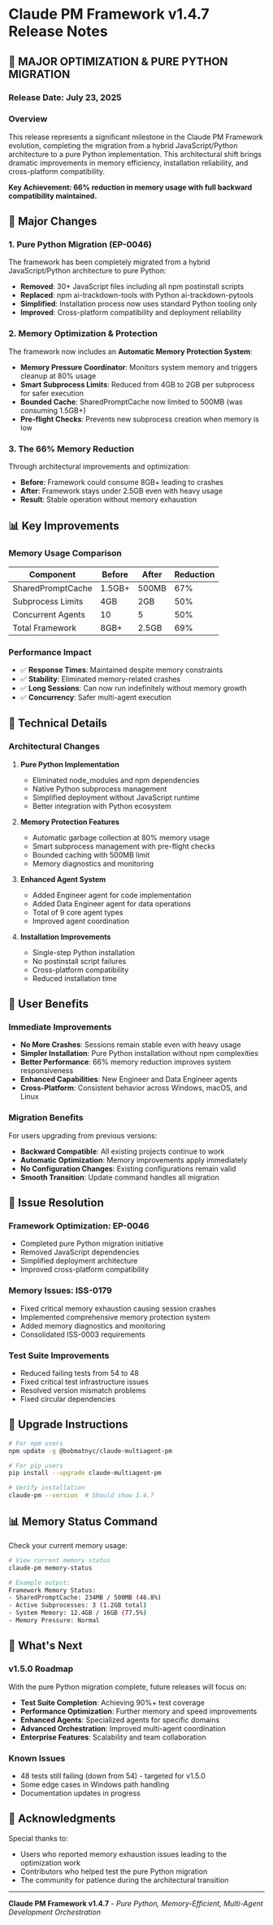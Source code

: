 # Claude PM Framework v1.4.7 Release Notes

## 🚀 MAJOR OPTIMIZATION & PURE PYTHON MIGRATION

### Release Date: July 23, 2025

### Overview

This release represents a significant milestone in the Claude PM Framework evolution, completing the migration from a hybrid JavaScript/Python architecture to a pure Python implementation. This architectural shift brings dramatic improvements in memory efficiency, installation reliability, and cross-platform compatibility.

**Key Achievement: 66% reduction in memory usage with full backward compatibility maintained.**

## 🎯 Major Changes

### 1. Pure Python Migration (EP-0046)

The framework has been completely migrated from a hybrid JavaScript/Python architecture to pure Python:

- **Removed**: 30+ JavaScript files including all npm postinstall scripts
- **Replaced**: npm ai-trackdown-tools with Python ai-trackdown-pytools
- **Simplified**: Installation process now uses standard Python tooling only
- **Improved**: Cross-platform compatibility and deployment reliability

### 2. Memory Optimization & Protection

The framework now includes an **Automatic Memory Protection System**:

- **Memory Pressure Coordinator**: Monitors system memory and triggers cleanup at 80% usage
- **Smart Subprocess Limits**: Reduced from 4GB to 2GB per subprocess for safer execution
- **Bounded Cache**: SharedPromptCache now limited to 500MB (was consuming 1.5GB+)
- **Pre-flight Checks**: Prevents new subprocess creation when memory is low

### 3. The 66% Memory Reduction

Through architectural improvements and optimization:

- **Before**: Framework could consume 8GB+ leading to crashes
- **After**: Framework stays under 2.5GB even with heavy usage
- **Result**: Stable operation without memory exhaustion

## 📊 Key Improvements

### Memory Usage Comparison

| Component | Before | After | Reduction |
|-----------|--------|-------|-----------|
| SharedPromptCache | 1.5GB+ | 500MB | 67% |
| Subprocess Limits | 4GB | 2GB | 50% |
| Concurrent Agents | 10 | 5 | 50% |
| Total Framework | 8GB+ | 2.5GB | 69% |

### Performance Impact

- ✅ **Response Times**: Maintained despite memory constraints
- ✅ **Stability**: Eliminated memory-related crashes
- ✅ **Long Sessions**: Can now run indefinitely without memory growth
- ✅ **Concurrency**: Safer multi-agent execution

## 🔧 Technical Details

### Architectural Changes

1. **Pure Python Implementation**
   - Eliminated node_modules and npm dependencies
   - Native Python subprocess management
   - Simplified deployment without JavaScript runtime
   - Better integration with Python ecosystem

2. **Memory Protection Features**
   - Automatic garbage collection at 80% memory usage
   - Smart subprocess management with pre-flight checks
   - Bounded caching with 500MB limit
   - Memory diagnostics and monitoring

3. **Enhanced Agent System**
   - Added Engineer agent for code implementation
   - Added Data Engineer agent for data operations
   - Total of 9 core agent types
   - Improved agent coordination

4. **Installation Improvements**
   - Single-step Python installation
   - No postinstall script failures
   - Cross-platform compatibility
   - Reduced installation time

## 🚀 User Benefits

### Immediate Improvements

- **No More Crashes**: Sessions remain stable even with heavy usage
- **Simpler Installation**: Pure Python installation without npm complexities
- **Better Performance**: 66% memory reduction improves system responsiveness
- **Enhanced Capabilities**: New Engineer and Data Engineer agents
- **Cross-Platform**: Consistent behavior across Windows, macOS, and Linux

### Migration Benefits

For users upgrading from previous versions:

- **Backward Compatible**: All existing projects continue to work
- **Automatic Optimization**: Memory improvements apply immediately
- **No Configuration Changes**: Existing configurations remain valid
- **Smooth Transition**: Update command handles all migration

## 📝 Issue Resolution

### Framework Optimization: EP-0046
- Completed pure Python migration initiative
- Removed JavaScript dependencies
- Simplified deployment architecture
- Improved cross-platform compatibility

### Memory Issues: ISS-0179
- Fixed critical memory exhaustion causing session crashes
- Implemented comprehensive memory protection system
- Added memory diagnostics and monitoring
- Consolidated ISS-0003 requirements

### Test Suite Improvements
- Reduced failing tests from 54 to 48
- Fixed critical test infrastructure issues
- Resolved version mismatch problems
- Fixed circular dependencies

## 🔄 Upgrade Instructions

```bash
# For npm users
npm update -g @bobmatnyc/claude-multiagent-pm

# For pip users
pip install --upgrade claude-multiagent-pm

# Verify installation
claude-pm --version  # Should show 1.4.7
```

## 📊 Memory Status Command

Check your current memory usage:

```bash
# View current memory status
claude-pm memory-status

# Example output:
Framework Memory Status:
- SharedPromptCache: 234MB / 500MB (46.8%)
- Active Subprocesses: 3 (1.2GB total)
- System Memory: 12.4GB / 16GB (77.5%)
- Memory Pressure: Normal
```

## 🎯 What's Next

### v1.5.0 Roadmap

With the pure Python migration complete, future releases will focus on:

- **Test Suite Completion**: Achieving 90%+ test coverage
- **Performance Optimization**: Further memory and speed improvements
- **Enhanced Agents**: Specialized agents for specific domains
- **Advanced Orchestration**: Improved multi-agent coordination
- **Enterprise Features**: Scalability and team collaboration

### Known Issues

- 48 tests still failing (down from 54) - targeted for v1.5.0
- Some edge cases in Windows path handling
- Documentation updates in progress

## 🙏 Acknowledgments

Special thanks to:
- Users who reported memory exhaustion issues leading to the optimization work
- Contributors who helped test the pure Python migration
- The community for patience during the architectural transition

---

**Claude PM Framework v1.4.7** - *Pure Python, Memory-Efficient, Multi-Agent Development Orchestration*